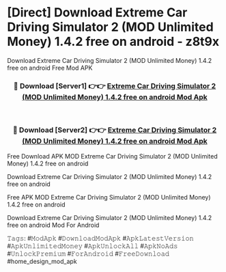 # [Direct] Download Extreme Car Driving Simulator 2 (MOD Unlimited Money) 1.4.2 free on android - z8t9x
Download Extreme Car Driving Simulator 2 (MOD Unlimited Money) 1.4.2 free on android Free Mod APK

<div align="center">
<h3>🔴 Download [Server1] 👉👉 <a href="https://apk-comot.site?title=Extreme_Car_Driving_Simulator_2_(MOD_Unlimited_Money)_1.4.2_free_on_android">Extreme Car Driving Simulator 2 (MOD Unlimited Money) 1.4.2 free on android Mod Apk</a></h3><br>

<h3>🔴 Download [Server2] 👉👉 <a href="https://apk-comot.site?title=Extreme_Car_Driving_Simulator_2_(MOD_Unlimited_Money)_1.4.2_free_on_android">Extreme Car Driving Simulator 2 (MOD Unlimited Money) 1.4.2 free on android Mod Apk</a></h3>
</div>


Free Download APK MOD Extreme Car Driving Simulator 2 (MOD Unlimited Money) 1.4.2 free on android

Download Extreme Car Driving Simulator 2 (MOD Unlimited Money) 1.4.2 free on android 

Free APK MOD Extreme Car Driving Simulator 2 (MOD Unlimited Money) 1.4.2 free on android 

Download Extreme Car Driving Simulator 2 (MOD Unlimited Money) 1.4.2 free on android Mod For Android

𝚃𝚊𝚐𝚜: #𝙼𝚘𝚍𝙰𝚙𝚔 #𝙳𝚘𝚠𝚗𝚕𝚘𝚊𝚍𝙼𝚘𝚍𝙰𝚙𝚔 #𝙰𝚙𝚔𝙻𝚊𝚝𝚎𝚜𝚝𝚅𝚎𝚛𝚜𝚒𝚘𝚗 #𝙰𝚙𝚔𝚄𝚗𝚕𝚒𝚖𝚒𝚝𝚎𝚍𝙼𝚘𝚗𝚎𝚢 #𝙰𝚙𝚔𝚄𝚗𝚕𝚘𝚌𝚔𝙰𝚕𝚕 #𝙰𝚙𝚔𝙽𝚘𝙰𝚍𝚜 #𝚄𝚗𝚕𝚘𝚌𝚔𝙿𝚛𝚎𝚖𝚒𝚞𝚖 #𝙵𝚘𝚛𝙰𝚗𝚍𝚛𝚘𝚒𝚍 #𝙵𝚛𝚎𝚎𝙳𝚘𝚠𝚗𝚕𝚘𝚊𝚍 #home_design_mod_apk